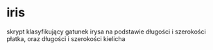 # iris
skrypt klasyfikujący gatunek irysa na podstawie długości i szerokości płatka, oraz długości i szerokości kielicha
